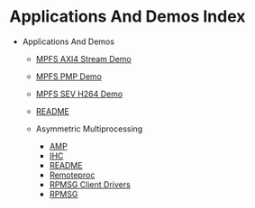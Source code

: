 # Applications And Demos Index

- Applications And Demos
  - [MPFS AXI4 Stream Demo](./mpfs-axi4-stream-demo.md)
  - [MPFS PMP Demo](./mpfs-pmp-demo.md)
  - [MPFS SEV H264 Demo](./mpfs-sev-h264-demo.md)
  - [README](./README.md)

  - Asymmetric Multiprocessing
    - [AMP](./asymmetric-multiprocessing/amp.md)
    - [IHC](./asymmetric-multiprocessing/ihc.md)
    - [README](./asymmetric-multiprocessing/README.md)
    - [Remoteproc](./asymmetric-multiprocessing/remoteproc.md)
    - [RPMSG Client Drivers](./asymmetric-multiprocessing/rpmsg-client-drivers.md)
    - [RPMSG](./asymmetric-multiprocessing/rpmsg.md)
